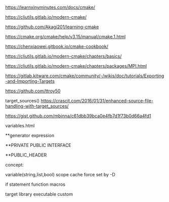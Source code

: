 https://learnxinyminutes.com/docs/cmake/

https://cliutils.gitlab.io/modern-cmake/

https://github.com/Akagi201/learning-cmake

https://cmake.org/cmake/help/v3.15/manual/cmake.1.html

https://chenxiaowei.gitbook.io/cmake-cookbook/

https://cliutils.gitlab.io/modern-cmake/chapters/basics/

https://cliutils.gitlab.io/modern-cmake/chapters/packages/MPI.html


https://gitlab.kitware.com/cmake/community/-/wikis/doc/tutorials/Exporting-and-Importing-Targets

https://github.com/ttroy50

target_sources()
https://crascit.com/2016/01/31/enhanced-source-file-handling-with-target_sources/


https://gist.github.com/mbinna/c61dbb39bca0e4fb7d1f73b0d66a4fd1

variables.html

**generator expression

**PRIVATE PUBLIC INTERFACE 

**PUBLIC_HEADER

concept:

variable(string,list,bool)
    scope
    cache force set by -D

if statement
function
macros

target
    library
    executable
    custom


